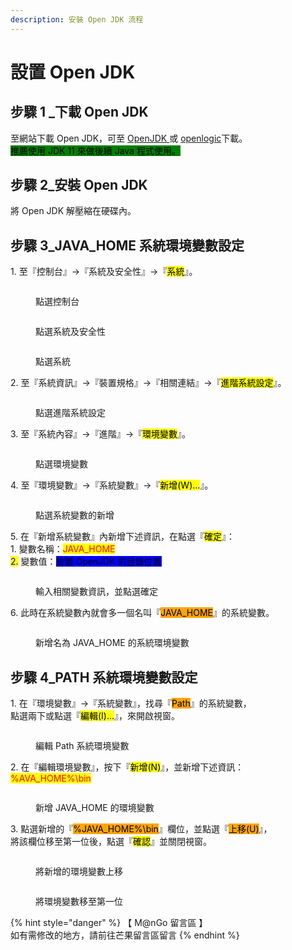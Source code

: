 ```yaml
---
description: 安裝 Open JDK 流程
---
```


# 設置 Open JDK

## 步驟 1 \_下載 Open JDK

至網站下載 Open JDK，可至 [OpenJDK ](https://openjdk.org/)或 [openlogic](https://www.openlogic.com/openjdk-downloads)下載。\
<mark style="background-color:green;">推薦使用 JDK 11 來做後續 Java 程式使用。</mark>

## 步驟 2\_安裝 Open JDK

將 Open JDK 解壓縮在硬碟內。

## 步驟 3\_JAVA\_HOME 系統環境變數設定

1\. 至『控制台』->『系統及安全性』->『<mark style="background-color:yellow;">系統</mark>』。

<div>

<figure><img src="../../../.gitbook/assets/0001 (1).png" alt=""><figcaption><p>點選控制台</p></figcaption></figure>

 

<figure><img src="../../../.gitbook/assets/0002.png" alt=""><figcaption><p>點選系統及安全性</p></figcaption></figure>

 

<figure><img src="../../../.gitbook/assets/0003.png" alt=""><figcaption><p>點選系統</p></figcaption></figure>

</div>

2\. 至『系統資訊』->『裝置規格』->『相關連結』->『<mark style="background-color:yellow;">進階系統設定</mark>』。

<figure><img src="../../../.gitbook/assets/0004.png" alt=""><figcaption><p>點選進階系統設定</p></figcaption></figure>

3\. 至『系統內容』->『進階』->『<mark style="background-color:yellow;">環境變數</mark>』。

<figure><img src="../../../.gitbook/assets/0005.png" alt=""><figcaption><p>點選環境變數</p></figcaption></figure>

4\. 至『環境變數』->『系統變數』->『<mark style="background-color:yellow;">新增(W)...</mark>』。

<figure><img src="../../../.gitbook/assets/0006.png" alt=""><figcaption><p>點選系統變數的新增</p></figcaption></figure>

5\. 在『新增系統變數』內新增下述資訊，在點選『<mark style="background-color:yellow;">確定</mark>』：\
&#x20;  1\. 變數名稱：<mark style="color:red;">JAVA\_HOME</mark>\
&#x20;  <mark style="color:red;"></mark>   <mark style="color:blue;">2.</mark> 變數值：<mark style="background-color:blue;">放置 OpenJDK 的目錄位置</mark>

<figure><img src="../../../.gitbook/assets/0007.png" alt=""><figcaption><p>輸入相關變數資訊，並點選確定</p></figcaption></figure>

6\. 此時在系統變數內就會多一個名叫『<mark style="background-color:orange;">JAVA\_HOME</mark>』的系統變數。

<figure><img src="../../../.gitbook/assets/0008.png" alt=""><figcaption><p>新增名為 JAVA_HOME 的系統環境變數</p></figcaption></figure>

## 步驟 4\_PATH 系統環境變數設定

1\. 在『環境變數』->『系統變數』，找尋『<mark style="background-color:orange;">Path</mark>』的系統變數，\
&#x20;  點選兩下或點選『<mark style="background-color:yellow;">編輯(I)...</mark>』，來開啟視窗。

<figure><img src="../../../.gitbook/assets/0009.png" alt=""><figcaption><p>編輯 Path 系統環境變數</p></figcaption></figure>

2\. 在『編輯環境變數』，按下『<mark style="background-color:yellow;">新增(N)</mark>』，並新增下述資訊：\
&#x20;   <mark style="color:red;">%AVA\_HOME%\bin</mark>

<figure><img src="../../../.gitbook/assets/0010.png" alt=""><figcaption><p>新增 JAVA_HOME 的環境變數</p></figcaption></figure>

3\. 點選新增的『<mark style="background-color:orange;">%JAVA\_HOME%\bin</mark>』欄位，並點選『<mark style="background-color:orange;">上移(U)</mark>』，\
&#x20;   將該欄位移至第一位後，點選『<mark style="background-color:yellow;">確認</mark>』並關閉視窗。

<div>

<figure><img src="../../../.gitbook/assets/0011.png" alt=""><figcaption><p>將新增的環境變數上移</p></figcaption></figure>

 

<figure><img src="../../../.gitbook/assets/0012.png" alt=""><figcaption><p>將環境變數移至第一位</p></figcaption></figure>

</div>



{% hint style="danger" %}
【 M@nGo 留言區 】\
如有需修改的地方，請前往芒果留言區留言
{% endhint %}

